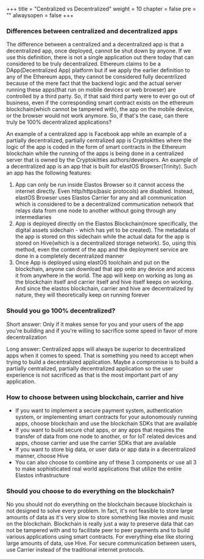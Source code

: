 +++
title = "Centralized vs Decentralized"
weight = 10
chapter = false
pre = ""
alwaysopen = false
+++

### Differences between centralized and decentralized apps
The difference between a centralized and a decentralized app is that a decentralized app, once deployed, cannot be shut down by anyone. If we use this definition, there is not a single application out there today that can considered to be truly decentralized. Ethereum claims to be a DApp(Decentralized App) platform but if we apply the earlier definition to any of the Ethereum apps, they cannot be considered fully decentrlized because of the mere fact that the backend logic and the actual server running these apps(that run on mobile devices or web browser) are controlled by a third party. So, if that said third party were to ever go out of business, even if the corresponding smart contract exists on the ethereum blockchain(which cannot be tampered with), the app on the mobile device, or the browser would not work anymore. So, if that's the case, can there truly be 100% decentralized applications? 

An example of a centralized app is Facebook app while an example of a partially decentralized, partially centralized app is Cryptokitties where the logic of the app is coded in the form of smart contracts in the Ethereum blockchain while the running of the apps is being done in a centralized server that is owned by the Cryptokitties authors/developers. An example of a decentralized app is an app that is built for elastOS Browser(Trinity). Such an app has the following features:
1) App can only be run inside Elastos Browser so it cannot access the internet directly. Even http/https(basic protocols) are disabled. Instead, elastOS Browser uses Elastos Carrier for any and all communication which is considered to be a decentralized communication network that relays data from one node to another without going through any intermediaries
2) App is deployed directly on the Elastos Blockchain(more specifically, the digital assets sidechain - which has yet to be created). The metadata of the app is stored on this sidechain while the actual data for the app is stored on Hive(which is a decentralized storage network). So, using this method, even the content of the app and the deployment service are done in a completely decentralized manner
3) Once App is deployed using elastOS toolchain and put on the blockchain, anyone can download that app onto any device and access it from anywhere in the world. The app will keep on working as long as the blockchain itself and carrier itself and hive itself keeps on working. And since the elastos blockchain, carrier and hive are decentralized by nature, they will theoretically keep on running forever

### Should you go 100% decentralized?
Short answer: Only if it makes sense for you and your users of the app you're building and if you're willing to sacrifice some speed in favor of more decentralization

Long answer: Centralized apps will always be superior to decentralized apps when it comes to speed. That is something you need to accept when trying to build a decentralized application. Maybe a compromise is to build a partially centralized, partially decentralized application so the user experience is not sacrificed as that is the most important part of any application. 

### How to choose between using blockchain, carrier and hive
- If you want to implement a secure payment system, authentication system, or implementing smart contracts for your autonomously running apps, choose blockchain and use the blockchain SDKs that are available
- If you want to build secure chat apps, or any apps that requires the transfer of data from one node to another, or for IoT related devices and apps, choose carrier and use the carrier SDKs that are available
- If you want to store big data, or user data or app data in a decentralized manner, choose Hive
- You can also choose to combine any of these 3 components or use all 3 to make sophisticated real world applications that utilize the entire Elastos infrastructure

### Should you choose to do everything on the blockchain?
No you should not do everything on the blockchain because blockchain is not designed to solve every problem. In fact, it's not feasible to store large amounts of data as it's very slow to store something like movies and music on the blockchain. Blockchain is really just a way to preserve data that can not be tampered with and to facilitate peer to peer payments and to build various applications using smart contracts. For everything else like storing large amounts of data, use Hive. For secure communication between users, use Carrier instead of the traditional internet protocols. 
